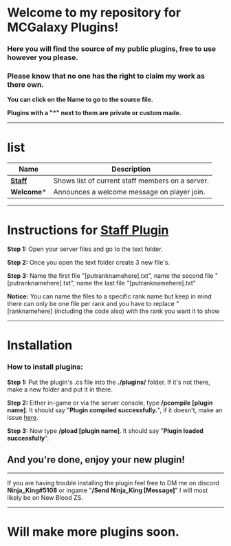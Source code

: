 # Welcome to my repository for MCGalaxy Plugins!
### Here you will find the source of my public plugins, free to use however you please.

### **Please know that no one has the right to claim my work as there own.**

**You can click on the Name to go to the source file.**

**Plugins with a "*" next to them are private or custom made.**
___________________________________________________________________________
# list

| Name | Description |
| ------------- | -----|
|  **[Staff](https://github.com/xXNinjaKingXx/ClassiCube-Extra-Commands-Plugins/blob/main/Plugins/Staff.cs)** | Shows list of current staff members on a server.
|  **Welcome*** | Announces a welcome message on player join.
___________________________________________________________________________
# **Instructions for [Staff Plugin](https://github.com/xXNinjaKingXx/ClassiCube-Extra-Commands-Plugins/blob/main/Plugins/Staff.cs)**

**Step 1:** Open your server files and go to the text folder.

**Step 2:** Once you open the text folder create 3 new file's.

**Step 3:** Name the first file "[putranknamehere].txt", name the second file "[putranknamehere].txt", name the last file "[putranknamehere].txt"

**Notice:** You can name the files to a specific rank name but keep in mind there can only be one file per rank and you have to replace "[ranknamehere] (including the code also) with the rank you want it to show
___________________________________________________________________________

# Installation

### How to install plugins:
**Step 1:** Put the plugin's .cs file into the **./plugins/** folder. If it's not there, make a new folder and put it in there.

**Step 2:** Either in-game or via the server console, type **/pcompile [plugin name]**. It should say "**Plugin compiled successfully.**", if it doesn't, make an issue [here](https://github.com/xXNinjaKingXx/ClassiCube-Extra-Commands-Plugins/issues).

**Step 3:** Now type **/pload [plugin name]**. It should say "**Plugin loaded successfully**".

## And you're done, enjoy your new plugin!
___________________________________________________________________________

If you are having trouble installing the plugin feel free to DM me on discord **Ninja_King#5108** or ingame "**/Send Ninja_King [Message]**" I will most likely be on New Blood ZS.
___________________________________________________________________________
# **Will make more plugins soon.**
